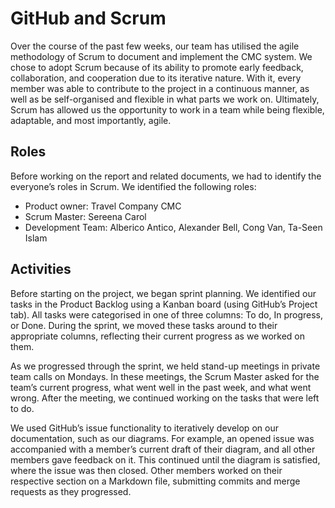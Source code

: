 # GitHub and Scrum

Over the course of the past few weeks, our team has utilised the agile methodology of Scrum to document and implement the CMC system. We chose to adopt Scrum because of its ability to promote early feedback, collaboration, and cooperation due to its iterative nature. With it, every member was able to contribute to the project in a continuous manner, as well as be self-organised and flexible in what parts we work on. Ultimately, Scrum has allowed us the opportunity to work in a team while being flexible, adaptable, and most importantly, agile.

## Roles

Before working on the report and related documents, we had to identify the everyone’s roles in Scrum. We identified the following roles:

- Product owner: Travel Company CMC
- Scrum Master: Sereena Carol
- Development Team: Alberico Antico, Alexander Bell, Cong Van, Ta-Seen Islam

## Activities

Before starting on the project, we began sprint planning. We identified our tasks in the Product Backlog using a Kanban board (using GitHub’s Project tab). All tasks were categorised in one of three columns: To do, In progress, or Done. During the sprint, we moved these tasks around to their appropriate columns, reflecting their current progress as we worked on them.

As we progressed through the sprint, we held stand-up meetings in private team calls on Mondays. In these meetings, the Scrum Master asked for the team’s current progress, what went well in the past week, and what went wrong. After the meeting, we continued working on the tasks that were left to do.

We used GitHub’s issue functionality to iteratively develop on our documentation, such as our diagrams. For example, an opened issue was accompanied with a member’s current draft of their diagram, and all other members gave feedback on it. This continued until the diagram is satisfied, where the issue was then closed. Other members worked on their respective section on a Markdown file, submitting commits and merge requests as they progressed.
